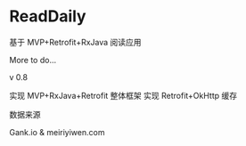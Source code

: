 # ReadDaily
基于 MVP+Retrofit+RxJava 阅读应用

More to do...

v 0.8

实现 MVP+RxJava+Retrofit 整体框架
实现 Retrofit+OkHttp 缓存

数据来源

Gank.io & meiriyiwen.com
